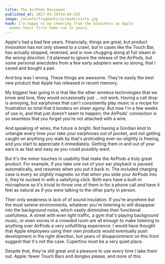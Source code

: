```yaml
---
title: The AirPods Reviewed
published_at: 2017-03-29T14:44:33Z
image: /assets/fragments/airpods/vista.jpg
hook: I'm happy to be cheering from the bleachers as Apple
  makes their first home run in years.
---
```


Apple's had a bad few years. Financially, things are great,
but product innovation has not only slowed to a crawl, but
in cases like the Touch Bar, has actually stopped,
reversed, and is now chugging along at full steam in _the
wrong direction_. I'd planned to ignore the release of the
AirPods, but some personal anecdotes from a few early
adopters were so strong, that I caved and bought a pair.

And boy was I wrong. These things are awesome. They're
easily the best new product that Apple has released in
recent memory.

My biggest fear going in is that like the other wireless
technologies that we know and love, they would occasionally
just ... not work. Having a call drop is annoying, but
earphones that can't consistently play music is a recipe
for frustration so total that it borders on sheer agony.
But now I'm a few weeks of use in, and that just doesn't
seem to happen; the AirPods' connection is so seamless that
you forget you're not attached with a wire.

And speaking of wires, the future is bright. Not having
a Gordian knot to untangle every time your take your
earphones out of pocket, and not getting caught on anything
you walk by that's protruding ever-so-slightly is freeing,
and you start to appreciate it immediately. Getting them in
and out of your ears is as fast and easy as you could
possibly want.

But it's the minor touches in usability that make the
AirPods a truly great product. For example, if you take one
out of your ear playback is paused automatically, and
resumes when you put it back in. The included charging case
is every so slightly magnetic so that when you slide your
AirPods into it, they're sucked in with a satisfying click.
Both ears have a built-in microphone so it's trivial to
throw one of them in for a phone call and have it feel as
natural as if you were talking to the other party in
person.

Their only weakness is lack of of sound insulation. If
you're anywhere but the most serene environments, whatever
you're listening to will disappear into the background
noise, which vastly diminishes their functional usefulness.
A street with even light traffic, a gym that's playing
background music, or even voices in a crowded room are all
enough to make listening to anything over AirPods a very
unfulfilling experience. I would have thought that Apple
employees using their own products would eventually push
development in the right direction, but years of
disappointment on this front suggest that it's not the
case. Cupertino must be a very quiet place.

Despite that, they're still great and a pleasure to use
every time I take them out. Apple: fewer Touch Bars and
dongles please, and more of this.
